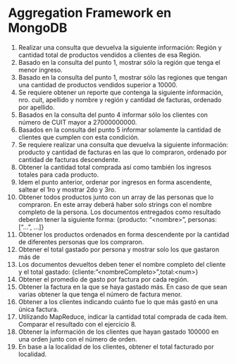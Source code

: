 # Aggregation Framework en MongoDB
1. Realizar una consulta que devuelva la siguiente información: Región y cantidad total
de productos vendidos a clientes de esa Región.
2. Basado en la consulta del punto 1, mostrar sólo la región que tenga el menor ingreso.
3. Basado en la consulta del punto 1, mostrar sólo las regiones que tengan una cantidad
de productos vendidos superior a 10000.
4. Se requiere obtener un reporte que contenga la siguiente información, nro. cuit,
apellido y nombre y región y cantidad de facturas, ordenado por apellido.
5. Basados en la consulta del punto 4 informar sólo los clientes con número de
CUIT mayor a 27000000000.
6. Basados en la consulta del punto 5 informar solamente la cantidad de clientes
que cumplen con esta condición.
7. Se requiere realizar una consulta que devuelva la siguiente información: producto y
cantidad de facturas en las que lo compraron, ordenado por cantidad de facturas
descendente.
8. Obtener la cantidad total comprada así como también los ingresos totales para cada
producto.
9. Idem el punto anterior, ordenar por ingresos en forma ascendente, saltear el 1ro y
mostrar 2do y 3ro.
10. Obtener todos productos junto con un array de las personas que lo compraron. En este
array deberá haber solo strings con el nombre completo de la persona. Los
documentos entregados como resultado deberán tener la siguiente forma:
{producto: “&lt;nombre&gt;”, personas:[“…”, …]}
11. Obtener los productos ordenados en forma descendente por la cantidad de
diferentes personas que los compraron.
12. Obtener el total gastado por persona y mostrar solo los que gastaron más de
3100000. Los documentos devueltos deben tener el nombre completo del cliente y el
total gastado:
{cliente:”&lt;nombreCompleto&gt;”,total:&lt;num&gt;}
13. Obtener el promedio de gasto por factura por cada región.
14. Obtener la factura en la que se haya gastado más. En caso de que sean varias obtener
la que tenga el número de factura menor.
15. Obtener a los clientes indicando cuánto fue lo que más gastó en una única factura.
16. Utilizando MapReduce, indicar la cantidad total comprada de cada ítem. Comparar el
resultado con el ejercicio 8.
17. Obtener la información de los clientes que hayan gastado 100000 en una orden junto
con el número de orden.
18. En base a la localidad de los clientes, obtener el total facturado por localidad.